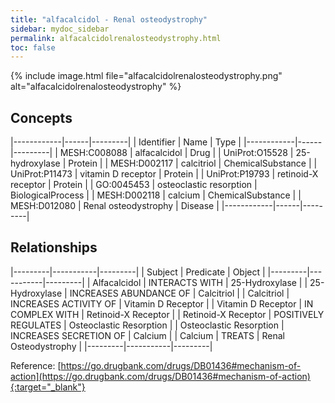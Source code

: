 ```yaml
---
title: "alfacalcidol - Renal osteodystrophy"
sidebar: mydoc_sidebar
permalink: alfacalcidolrenalosteodystrophy.html
toc: false 
---
```


{% include image.html file="alfacalcidolrenalosteodystrophy.png" alt="alfacalcidolrenalosteodystrophy" %}

## Concepts

|------------|------|---------|
| Identifier | Name | Type    |
|------------|------|---------|
| MESH:C008088 | alfacalcidol | Drug |
| UniProt:O15528 | 25-hydroxylase | Protein |
| MESH:D002117 | calcitriol | ChemicalSubstance |
| UniProt:P11473 | vitamin D receptor | Protein |
| UniProt:P19793 | retinoid-X receptor | Protein |
| GO:0045453 | osteoclastic resorption | BiologicalProcess |
| MESH:D002118 | calcium | ChemicalSubstance |
| MESH:D012080 | Renal osteodystrophy | Disease |
|------------|------|---------|

## Relationships

|---------|-----------|---------|
| Subject | Predicate | Object  |
|---------|-----------|---------|
| Alfacalcidol | INTERACTS WITH | 25-Hydroxylase |
| 25-Hydroxylase | INCREASES ABUNDANCE OF | Calcitriol |
| Calcitriol | INCREASES ACTIVITY OF | Vitamin D Receptor |
| Vitamin D Receptor | IN COMPLEX WITH | Retinoid-X Receptor |
| Retinoid-X Receptor | POSITIVELY REGULATES | Osteoclastic Resorption |
| Osteoclastic Resorption | INCREASES SECRETION OF | Calcium |
| Calcium | TREATS | Renal Osteodystrophy |
|---------|-----------|---------|

Reference: [https://go.drugbank.com/drugs/DB01436#mechanism-of-action](https://go.drugbank.com/drugs/DB01436#mechanism-of-action){:target="_blank"}